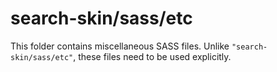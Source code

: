 # search-skin/sass/etc

This folder contains miscellaneous SASS files. Unlike `"search-skin/sass/etc"`, these files
need to be used explicitly.
